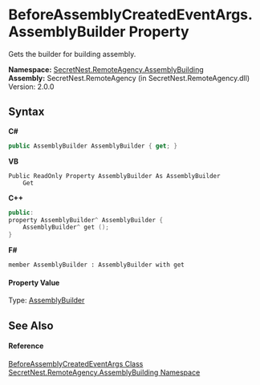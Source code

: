 # BeforeAssemblyCreatedEventArgs.AssemblyBuilder Property 
 

Gets the builder for building assembly.

**Namespace:**&nbsp;<a href="N_SecretNest_RemoteAgency_AssemblyBuilding">SecretNest.RemoteAgency.AssemblyBuilding</a><br />**Assembly:**&nbsp;SecretNest.RemoteAgency (in SecretNest.RemoteAgency.dll) Version: 2.0.0

## Syntax

**C#**<br />
``` C#
public AssemblyBuilder AssemblyBuilder { get; }
```

**VB**<br />
``` VB
Public ReadOnly Property AssemblyBuilder As AssemblyBuilder
	Get
```

**C++**<br />
``` C++
public:
property AssemblyBuilder^ AssemblyBuilder {
	AssemblyBuilder^ get ();
}
```

**F#**<br />
``` F#
member AssemblyBuilder : AssemblyBuilder with get

```


#### Property Value
Type: <a href="https://docs.microsoft.com/dotnet/api/system.reflection.emit.assemblybuilder" target="_blank">AssemblyBuilder</a>

## See Also


#### Reference
<a href="T_SecretNest_RemoteAgency_AssemblyBuilding_BeforeAssemblyCreatedEventArgs">BeforeAssemblyCreatedEventArgs Class</a><br /><a href="N_SecretNest_RemoteAgency_AssemblyBuilding">SecretNest.RemoteAgency.AssemblyBuilding Namespace</a><br />